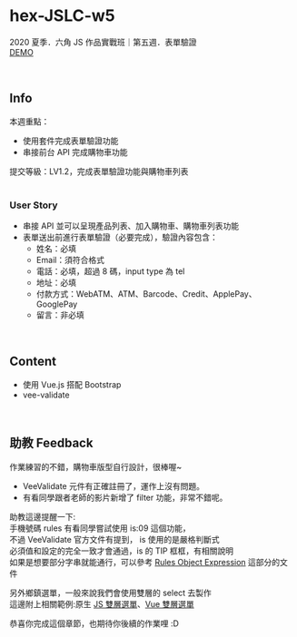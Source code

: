 # hex-JSLC-w5
2020 夏季．六角 JS 作品實戰班｜第五週．表單驗證  
[DEMO](https://yuu-chien.github.io/hex-JSLC-w5/cart.html)

<br>

## Info
本週重點：  
* 使用套件完成表單驗證功能
* 串接前台 API 完成購物車功能

提交等級：LV1.2，完成表單驗證功能與購物車列表  
<br>
### User Story
* 串接 API 並可以呈現產品列表、加入購物車、購物車列表功能
* 表單送出前進行表單驗證（必要完成），驗證內容包含：
    * 姓名：必填
    * Email：須符合格式
    * 電話：必填，超過 8 碼，input type 為 tel
    * 地址：必填
    * 付款方式：WebATM、ATM、Barcode、Credit、ApplePay、GooglePay
    * 留言：非必填

<br>

## Content 
* 使用 Vue.js 搭配 Bootstrap
* vee-validate

<br>

## 助教 Feedback
作業練習的不錯，購物車版型自行設計，很棒喔~
- VeeValidate 元件有正確註冊了，運作上沒有問題。
- 有看同學跟者老師的影片新增了 filter 功能，非常不錯呢。

助教這邊提醒一下:  
手機號碼 rules 有看同學嘗試使用 is:09 這個功能，  
不過 VeeValidate 官方文件有提到， is 使用的是嚴格判斷式  
必須值和設定的完全一致才會通過，is 的 TIP 框框，有相關說明  
如果是想要部分字串就能通行，可以參考 [Rules Object Expression](https://logaretm.github.io/vee-validate/advanced/rules-object-expression.html#defining-rules) 這部分的文件  

另外鄉鎮選單，一般來說我們會使用雙層的 select 去製作  
這邊附上相關範例:原生 [JS 雙層選單](https://codepen.io/Isshin/pen/VwvNREW)、[Vue 雙層選單](https://codepen.io/g901612002/pen/ZxpvLZ)  

恭喜你完成這個章節，也期待你後續的作業哩 :D  
